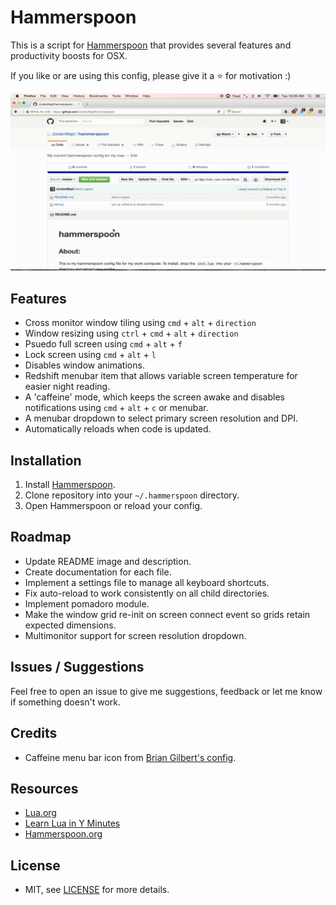 # Hammerspoon

This is a script for [Hammerspoon](https://github.com/Hammerspoon/hammerspoon) that provides several features and productivity boosts for OSX.

If you like or are using this config, please give it a :star: for motivation :)

![Image of window management](/assets/example.gif)

## Features

 - Cross monitor window tiling using `cmd` + `alt` + `direction`
 - Window resizing using `ctrl` + `cmd` + `alt` + `direction`
 - Psuedo full screen using `cmd` + `alt` + `f`
 - Lock screen using `cmd` + `alt` + `l`
 - Disables window animations.
 - Redshift menubar item that allows variable screen temperature for easier night reading.
 - A 'caffeine' mode, which keeps the screen awake and disables notifications using `cmd` + `alt` + `c` or menubar.
 - A menubar dropdown to select primary screen resolution and DPI.
 - Automatically reloads when code is updated.

## Installation

1. Install [Hammerspoon](https://github.com/Hammerspoon/hammerspoon).
1. Clone repository into your `~/.hammerspoon` directory.
1. Open Hammerspoon or reload your config.

## Roadmap

- Update README image and description.
- Create documentation for each file.
- Implement a settings file to manage all keyboard shortcuts.
- Fix auto-reload to work consistently on all child directories.
- Implement pomadoro module.
- Make the window grid re-init on screen connect event so grids retain expected dimensions.
- Multimonitor support for screen resolution dropdown.

## Issues / Suggestions

Feel free to open an issue to give me suggestions, feedback or let me know if something doesn't work.

## Credits

- Caffeine menu bar icon from [Brian Gilbert's config](https://github.com/BrianGilbert/.hammerspoon).

## Resources

- [Lua.org](http://www.lua.org/)
- [Learn Lua in Y Minutes](https://learnxinyminutes.com/docs/lua/)
- [Hammerspoon.org](http://www.hammerspoon.org/)

## License

- MIT, see [LICENSE](/LICENSE) for more details.
